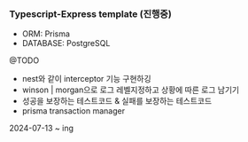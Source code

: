 ### Typescript-Express template (진행중)

- ORM: Prisma
- DATABASE: PostgreSQL

@TODO
- nest와 같이 interceptor 기능 구현하깅
- winson | morgan으로 로그 레벨지정하고 상황에 따른 로그 남기기
- 성공을 보장하는 테스트코드 & 실패를 보장하는 테스트코드
- prisma transaction manager

2024-07-13 ~ ing